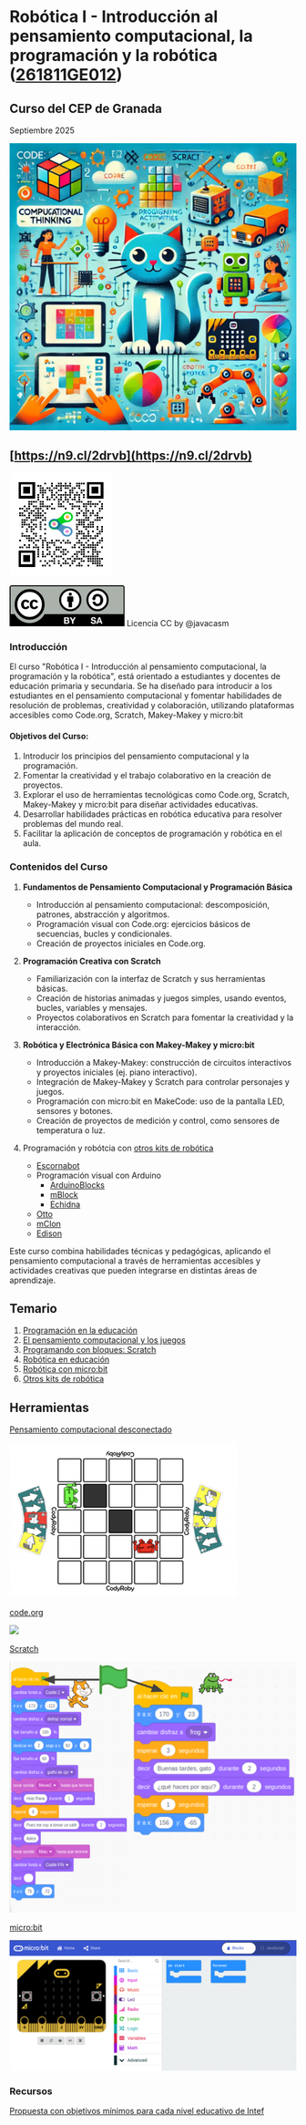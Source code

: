 # Robótica I  - Introducción al pensamiento computacional, la programación y la robótica  ([261811GE012](https://www.juntadeandalucia.es/educacion/secretariavirtual/consultaCEP/actividad/261811GE012/))

## Curso del CEP de Granada

Septiembre 2025

[![](./images/portada_curso_peque.png)](./images/portada_curso_grande.png)

## [https://n9.cl/2drvb](https://n9.cl/2drvb)

![](./images/qr_url.png)

![](./images/Licencia_CC_peque.png) Licencia CC by  @javacasm 

### Introducción

El curso  "Robótica I - Introducción al pensamiento computacional, la programación y la robótica", está orientado a estudiantes y docentes de educación primaria y secundaria. Se ha diseñado para introducir a los estudiantes en el pensamiento computacional y fomentar habilidades de resolución de problemas, creatividad y colaboración, utilizando plataformas accesibles como Code.org, Scratch, Makey-Makey y micro:bit


#### **Objetivos del Curso:**

1. Introducir los principios del pensamiento computacional y la programación.
2. Fomentar la creatividad y el trabajo colaborativo en la creación de proyectos.
3. Explorar el uso de herramientas tecnológicas como Code.org, Scratch, Makey-Makey y micro:bit para diseñar actividades educativas.
4. Desarrollar habilidades prácticas en robótica educativa para resolver problemas del mundo real.
5. Facilitar la aplicación de conceptos de programación y robótica en el aula.
### **Contenidos del Curso**

1. **Fundamentos de Pensamiento Computacional y Programación Básica**
   - Introducción al pensamiento computacional: descomposición, patrones, abstracción y algoritmos.
   - Programación visual con Code.org: ejercicios básicos de secuencias, bucles y condicionales.
   - Creación de proyectos iniciales en Code.org.

2. **Programación Creativa con Scratch**
   - Familiarización con la interfaz de Scratch y sus herramientas básicas.
   - Creación de historias animadas y juegos simples, usando eventos, bucles, variables y mensajes.
   - Proyectos colaborativos en Scratch para fomentar la creatividad y la interacción.

3. **Robótica y Electrónica Básica con Makey-Makey y micro:bit**
   - Introducción a Makey-Makey: construcción de circuitos interactivos y proyectos iniciales (ej. piano interactivo).
   - Integración de Makey-Makey y Scratch para controlar personajes y juegos.
   - Programación con micro:bit en MakeCode: uso de la pantalla LED, sensores y botones.
   - Creación de proyectos de medición y control, como sensores de temperatura o luz.

1. Programación y robótcia con [otros kits de robótica](OtrosProyectos.md)
    * [Escornabot](escornabot.md)
    * Programación visual con Arduino
	    * [ArduinoBlocks](arduinoBlocks.md)
	    * [mBlock](mBlock.md)
	    * [Echidna](Echidna.md)
    * [Otto](otto_DIY.md)
    * [mClon](mClon.md)
    * [Edison](edison.md)

Este curso combina habilidades técnicas y pedagógicas, aplicando el pensamiento computacional a través de herramientas accesibles y actividades creativas que pueden integrarse en distintas áreas de aprendizaje.


## Temario

1. [Programación en la educación](./scratch/1.0.ProgramacionEnEducacion.md)
2. [El pensamiento computacional y los juegos](./scratch/9.0.PC_Unplugged.md)
3. [Programando con bloques: Scratch](./scratch/3.0.Scratch3.0.md)
4. [Robótica en educación](./scratch/8.1.0.RoboticaEducacion.md)
5. [Robótica con micro:bit](./microbit/0.Introduccion.md)
6. [Otros kits de robótica](OtrosProyectos.md)
## Herramientas

[Pensamiento computacional desconectado](https://csunplugged.org/es/)

![](./images/codyRobycompleto-1-400x273.png)

[code.org](https://code.org)

![](portada_code.png)

[Scratch](https://scratch.mit.edu/)

![](./scratch/images/BloquesSincronizacionTiempos.png)

[micro:bit](http://microbit.org/)

![](./images/Incio_bloques.png)
### Recursos

[Propuesta con objetivos mínimos para cada nivel educativo de Intef](http://code.intef.es/wp-content/uploads/2018/10/Ponencia-sobre-Pensamiento-Computacional.-Informe-Final.pdf#page=65)
